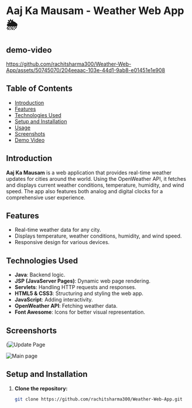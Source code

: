 # Aaj Ka Mausam - Weather Web App 🌦️

## demo-video
https://github.com/rachitsharma300/Weather-Web-App/assets/50745070/204eeaac-103e-44d1-9ab8-e01451e1e908




## Table of Contents
- [Introduction](#introduction)
- [Features](#features)
- [Technologies Used](#technologies-used)
- [Setup and Installation](#setup-and-installation)
- [Usage](#usage)
- [Screenshots](#screenshorts)
- [Demo Video](#demo-video)


## Introduction
**Aaj Ka Mausam** is a web application that provides real-time weather updates for cities around the world. Using the OpenWeather API, it fetches and displays current weather conditions, temperature, humidity, and wind speed. The app also features both analog and digital clocks for a comprehensive user experience.

## Features
- Real-time weather data for any city.
- Displays temperature, weather conditions, humidity, and wind speed.
- Responsive design for various devices.


## Technologies Used
- **Java**: Backend logic.
- **JSP (JavaServer Pages)**: Dynamic web page rendering.
- **Servlets**: Handling HTTP requests and responses.
- **HTML5 & CSS3**: Structuring and styling the web app.
- **JavaScript**: Adding interactivity.
- **OpenWeather API**: Fetching weather data.
- **Font Awesome**: Icons for better visual representation.
## Screenshorts
  (![Update Page](https://github.com/rachitsharma300/Weather-Web-App/assets/50745070/e7986605-ec8b-4858-ab00-2e6e8680e5c2)

  ![Main page](https://github.com/rachitsharma300/Weather-Web-App/assets/50745070/35b32e03-1483-43b1-8889-d7a64d08db66)
  



## Setup and Installation
1. **Clone the repository:**
   ```sh
   git clone https://github.com/rachitsharma300/Weather-Web-App.git
